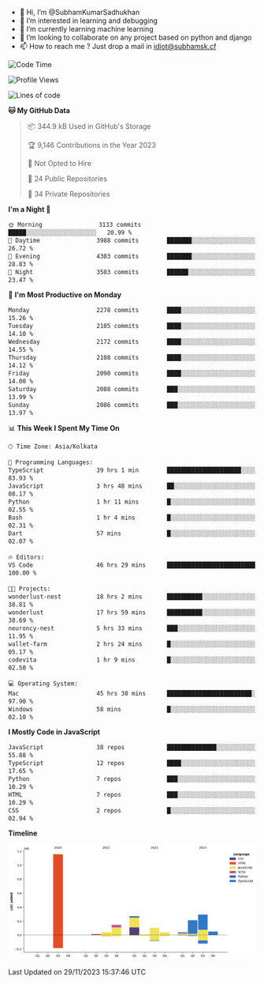 - 👋 Hi, I’m @SubhamKumarSadhukhan
- 👀 I’m interested in learning and debugging
- 🌱 I’m currently learning machine learning
- 💞️ I’m looking to collaborate on any project based on python and django
- 📫 How to reach me ?
      Just drop a mail in idiot@subhamsk.cf

<!---
SubhamKumarSadhukhan/SubhamKumarSadhukhan is a ✨ special ✨ repository because its `README.md` (this file) appears on your GitHub profile.
You can click the Preview link to take a look at your changes.
--->


<!--START_SECTION:waka-->
![Code Time](http://img.shields.io/badge/Code%20Time-1%2C752%20hrs%2046%20mins-blue)

![Profile Views](http://img.shields.io/badge/Profile%20Views-0-blue)

![Lines of code](https://img.shields.io/badge/From%20Hello%20World%20I%27ve%20Written-2.4%20million%20lines%20of%20code-blue)

**🐱 My GitHub Data** 

> 📦 344.9 kB Used in GitHub's Storage 
 > 
> 🏆 9,146 Contributions in the Year 2023
 > 
> 🚫 Not Opted to Hire
 > 
> 📜 24 Public Repositories 
 > 
> 🔑 34 Private Repositories 
 > 
**I'm a Night 🦉** 

```text
🌞 Morning                3133 commits        █████░░░░░░░░░░░░░░░░░░░░   20.99 % 
🌆 Daytime                3988 commits        ███████░░░░░░░░░░░░░░░░░░   26.72 % 
🌃 Evening                4303 commits        ███████░░░░░░░░░░░░░░░░░░   28.83 % 
🌙 Night                  3503 commits        ██████░░░░░░░░░░░░░░░░░░░   23.47 % 
```
📅 **I'm Most Productive on Monday** 

```text
Monday                   2278 commits        ████░░░░░░░░░░░░░░░░░░░░░   15.26 % 
Tuesday                  2105 commits        ████░░░░░░░░░░░░░░░░░░░░░   14.10 % 
Wednesday                2172 commits        ████░░░░░░░░░░░░░░░░░░░░░   14.55 % 
Thursday                 2108 commits        ████░░░░░░░░░░░░░░░░░░░░░   14.12 % 
Friday                   2090 commits        ████░░░░░░░░░░░░░░░░░░░░░   14.00 % 
Saturday                 2088 commits        ███░░░░░░░░░░░░░░░░░░░░░░   13.99 % 
Sunday                   2086 commits        ███░░░░░░░░░░░░░░░░░░░░░░   13.97 % 
```


📊 **This Week I Spent My Time On** 

```text
🕑︎ Time Zone: Asia/Kolkata

💬 Programming Languages: 
TypeScript               39 hrs 1 min        █████████████████████░░░░   83.93 % 
JavaScript               3 hrs 48 mins       ██░░░░░░░░░░░░░░░░░░░░░░░   08.17 % 
Python                   1 hr 11 mins        █░░░░░░░░░░░░░░░░░░░░░░░░   02.55 % 
Bash                     1 hr 4 mins         █░░░░░░░░░░░░░░░░░░░░░░░░   02.31 % 
Dart                     57 mins             █░░░░░░░░░░░░░░░░░░░░░░░░   02.07 % 

🔥 Editors: 
VS Code                  46 hrs 29 mins      █████████████████████████   100.00 % 

🐱‍💻 Projects: 
wonderlust-nest          18 hrs 2 mins       ██████████░░░░░░░░░░░░░░░   38.81 % 
wonderlust               17 hrs 59 mins      ██████████░░░░░░░░░░░░░░░   38.69 % 
neuroncy-nest            5 hrs 33 mins       ███░░░░░░░░░░░░░░░░░░░░░░   11.95 % 
wallet-farm              2 hrs 24 mins       █░░░░░░░░░░░░░░░░░░░░░░░░   05.17 % 
codevita                 1 hr 9 mins         █░░░░░░░░░░░░░░░░░░░░░░░░   02.50 % 

💻 Operating System: 
Mac                      45 hrs 30 mins      ████████████████████████░   97.90 % 
Windows                  58 mins             █░░░░░░░░░░░░░░░░░░░░░░░░   02.10 % 
```

**I Mostly Code in JavaScript** 

```text
JavaScript               38 repos            ██████████████░░░░░░░░░░░   55.88 % 
TypeScript               12 repos            ████░░░░░░░░░░░░░░░░░░░░░   17.65 % 
Python                   7 repos             ███░░░░░░░░░░░░░░░░░░░░░░   10.29 % 
HTML                     7 repos             ███░░░░░░░░░░░░░░░░░░░░░░   10.29 % 
CSS                      2 repos             █░░░░░░░░░░░░░░░░░░░░░░░░   02.94 % 
```



**Timeline**

![Lines of Code chart](https://raw.githubusercontent.com/SubhamKumarSadhukhan/SubhamKumarSadhukhan/main/assets/bar_graph.png)


 Last Updated on 29/11/2023 15:37:46 UTC
<!--END_SECTION:waka-->
